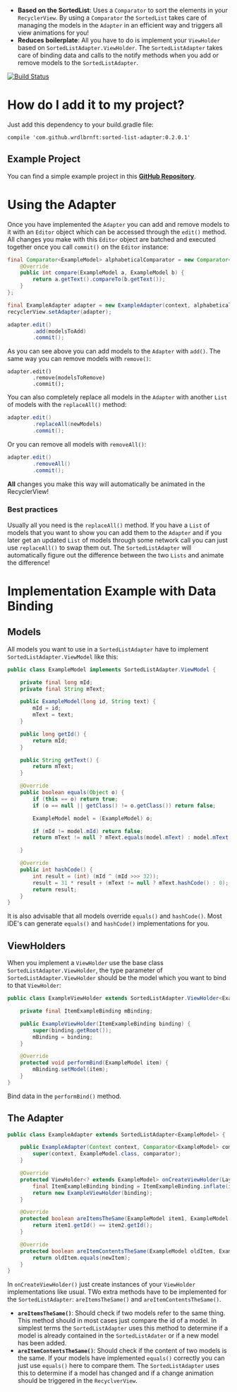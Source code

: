  - **Based on the SortedList**: Uses a `Comparator` to sort the elements in your `RecyclerView`. By using a `Comparator` the `SortedList` takes care of managing the models in the `Adapter` in an efficient way and triggers all view animations for you!
 - **Reduces boilerplate**: All you have to do is implement your `ViewHolder` based on `SortedListAdapter.ViewHolder`. The `SortedListAdapter` takes care of binding data and calls to the notify methods when you add or remove models to the `SortedListAdapter`.

[![Build Status](https://travis-ci.org/Wrdlbrnft/SortedListAdapter.svg?branch=master)](https://travis-ci.org/Wrdlbrnft/SortedListAdapter)

# How do I add it to my project?

Just add this dependency to your build.gradle file:

```
compile 'com.github.wrdlbrnft:sorted-list-adapter:0.2.0.1'
```

## Example Project

You can find a simple example project in this [**GitHub Repository**](https://github.com/Wrdlbrnft/Searchable-RecyclerView-Demo).

# Using the Adapter

Once you have implemented the `Adapter` you can add and remove models to it with an `Editor` object which can be accessed through the `edit()` method. All changes you make with this `Editor` object are batched and executed together once you call `commit()` on the `Editor` instance:

```java
final Comparator<ExampleModel> alphabeticalComparator = new Comparator<ExampleModel>() {
    @Override
    public int compare(ExampleModel a, ExampleModel b) {
        return a.getText().compareTo(b.getText());
    }
};

final ExampleAdapter adapter = new ExampleAdapter(context, alphabeticalComparator);
recyclerView.setAdapter(adapter);

adapter.edit()
        .add(modelsToAdd)
        .commit();
```

As you can see above you can add models to the `Adapter` with `add()`. The same way you can remove models with `remove()`:

```
adapter.edit()
        .remove(modelsToRemove)
        .commit();
```

You can also completely replace all models in the `Adapter` with another `List` of models with the `replaceAll()` method:

```java
adapter.edit()
        .replaceAll(newModels)
        .commit();
```

Or you can remove all models with `removeAll()`:

```java
adapter.edit()
        .removeAll()
        .commit();
```

**All** changes you make this way will automatically be animated in the RecyclerView!

### Best practices

Usually all you need is the `replaceAll()` method. If you have a `List` of models that you want to show you can add them to the `Adapter` and if you later get an updated `List` of models through some network call you can just use `replaceAll()` to swap them out. The `SortedListAdapter` will automatically figure out the difference between the two `Lists` and animate the difference!

# Implementation Example with Data Binding

## Models

All models you want to use in a `SortedListAdapter` have to implement `SortedListAdapter.ViewModel` like this:

```java
public class ExampleModel implements SortedListAdapter.ViewModel {

    private final long mId;
    private final String mText;

    public ExampleModel(long id, String text) {
        mId = id;
        mText = text;
    }

    public long getId() {
        return mId;
    }

    public String getText() {
        return mText;
    }

    @Override
    public boolean equals(Object o) {
        if (this == o) return true;
        if (o == null || getClass() != o.getClass()) return false;

        ExampleModel model = (ExampleModel) o;

        if (mId != model.mId) return false;
        return mText != null ? mText.equals(model.mText) : model.mText == null;

    }

    @Override
    public int hashCode() {
        int result = (int) (mId ^ (mId >>> 32));
        result = 31 * result + (mText != null ? mText.hashCode() : 0);
        return result;
    }
}
```

It is also advisable that all models override `equals()` and `hashCode()`. Most IDE's can generate `equals()` and `hashCode()` implementations for you.

## ViewHolders

When you implement a `ViewHolder` use the base class `SortedListAdapter.ViewHolder`, the type parameter of `SortedListAdapter.ViewHolder` should be the model which you want to bind to that `ViewHolder`:

```java
public class ExampleViewHolder extends SortedListAdapter.ViewHolder<ExampleModel> {

    private final ItemExampleBinding mBinding;

    public ExampleViewHolder(ItemExampleBinding binding) {
        super(binding.getRoot());
        mBinding = binding;
    }

    @Override
    protected void performBind(ExampleModel item) {
        mBinding.setModel(item);
    }
}
```

Bind data in the `performBind()` method.

## The Adapter

```java
public class ExampleAdapter extends SortedListAdapter<ExampleModel> {

    public ExampleAdapter(Context context, Comparator<ExampleModel> comparator) {
        super(context, ExampleModel.class, comparator);
    }

    @Override
    protected ViewHolder<? extends ExampleModel> onCreateViewHolder(LayoutInflater inflater, ViewGroup parent, int viewType) {
        final ItemExampleBinding binding = ItemExampleBinding.inflate(inflater, parent, false);
        return new ExampleViewHolder(binding);
    }

    @Override
    protected boolean areItemsTheSame(ExampleModel item1, ExampleModel item2) {
        return item1.getId() == item2.getId();
    }

    @Override
    protected boolean areItemContentsTheSame(ExampleModel oldItem, ExampleModel newItem) {
        return oldItem.equals(newItem);
    }
}
```

In `onCreateViewHolder()` just create instances of your `ViewHolder` implementations like usual. TWo extra methods have to be implemented for the `SortedListAdapter`: `areItemsTheSame()` and `areItemContentsTheSame()`.

 - **`areItemsTheSame()`**: Should check if two models refer to the same thing. This method should in most cases just compare the id of a model. In simplest terms the `SortedListAdapter` uses this method to determine if a model is already contained in the `SortedListAdater` or if a new model has been added.
 - **`areItemContentsTheSame()`**: Should check if the content of two models is the same. If your models have implemented `equals()` correctly you can just use `equals()` here to compare them. The `SortedListAdapter` uses this to determine if a model has changed and if a change animation should be triggered in the `RecyclverView`.